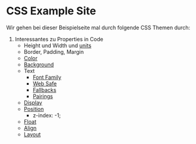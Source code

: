# CSS Example Site
Wir gehen bei dieser Beispielseite mal durch folgende CSS Themen durch:

1. Interessantes zu Properties in Code
    - Height und Width und [units](https://www.w3schools.com/css/css_units.asp)
    - Border, Padding, Margin
    - [Color](https://www.w3schools.com/css/css_colors.asp)
    - [Background](https://www.w3schools.com/css/css_background.asp) 
    - Text
        - [Font Family](https://www.w3schools.com/css/css_font.asp)
        - [Web Safe](https://www.w3schools.com/css/css_font_websafe.asp)
        - [Fallbacks](https://www.w3schools.com/css/css_font_fallbacks.asp)
        - [Pairings](https://www.w3schools.com/css/css_font_pairings.asp)
    - [Display](https://www.w3schools.com/css/css_display_visibility.asp)
    - [Position](https://www.w3schools.com/css/css_positioning.asp)
        - z-index: -1;
    - [Float](https://www.w3schools.com/css/css_float.asp)
    - [Align](https://www.w3schools.com/css/css_align.asp) 
    - [Layout](https://www.w3schools.com/css/css_website_layout.asp) 
